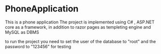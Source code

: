 # PhoneApplication
This is a phone application 
The project is implemented using C# , ASP.NET core as a framework, in addition to razor pages as templeting engine and MySQL as DBMS

to run the project you need to set the user of the database to "root" and the password to "123456" for testing
